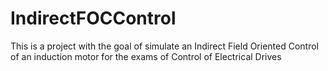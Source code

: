 # IndirectFOCControl
This is a project with the goal of simulate an Indirect Field Oriented Control of an induction motor for the exams of Control of Electrical Drives
